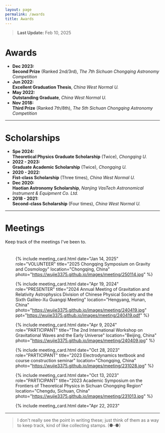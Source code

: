 ```yaml
---
layout: page
permalink: /awards
title: Awards
---
```


> **Last Update:** Feb 10, 2025

# Awards

-  **Dec 2023:**  
  **Second Prize** (Ranked 2nd/3rd), *The 7th Sichuan Chongqing Astronomy Competition*
-  **Jun 2022:**  
  **Excellent Graduation Thesis**, *China West Normal U.*
-  **May 2022:**  
  **Outstanding Graduate**, *China West Normal U.*
-  **Nov 2018:**  
  **Third Prize** (Ranked 7th/8th),  *The 5th Sichuan Chongqing Astronomy Competition* 

---

# Scholarships

-  **Spe 2024:**  
  **Theoretical Physics Graduate Scholarship** (Twice), *Chongqing U.*
-  **2022 - 2023:**  
  **Graduate Academic Scholarship** (Twice), *Chongqing U.*
-  **2020 - 2022:**  
  **Fist-class Scholarship** (Three times), *China West Normal U.* 
-  **Dec 2020:**  
  **Haotian Astronomy Scholarship**, *Nanjing VasTech Astronomical Instrument & Equipment Co. Ltd.*
-  **2018 - 2021:**  
  **Second-class Scholarship** (Four times), *China West Normal U.* 

---

# Meetings

Keep track of the meetings I've been to.
<div style="height: 500px; overflow-y: scroll; border: 0px solid #ccc; padding: 10px;">
  <ul>

  {% include meeting_card.html 
  date="Jan 14, 2025" 
  role="VOLUNTEER" 
  title="2025 Chongqing Symposium on Gravity and Cosmology" 
  location="Chongqing, China" 
  photo="https://wujie3375.github.io/images/meeting/250114.jpg" %}
  
  {% include meeting_card.html 
  date="Apr 19, 2024" 
  role="PRESENTER" 
  title="2024 Annual Meeting of Gravitation and Relativity Astrophysics Division of Chinese Physical Society and the Sixth Galileo-Xu Guangqi Meeting" 
  location="Hengyang, Hunan, China" 
  photo="https://wujie3375.github.io/images/meeting/240419.jpg" 
  ppt="https://wujie3375.github.io/images/meeting/240419.pdf" %}
  
  {% include meeting_card.html 
  date="Apr 9, 2024" 
  role="PARTICIPANT" 
  title="The 2nd International Workshop on Gravitational Waves and the Early Universe" 
  location="Beijing, China" 
  photo="https://wujie3375.github.io/images/meeting/240409.jpg" %}

  {% include meeting_card.html 
  date="Oct 28, 2023" 
  role="PARTICIPANT" 
  title="2023 Electrodynamics textbook and course construction seminar" 
  location="Chongqing, China" 
  photo="https://wujie3375.github.io/images/meeting/231028.jpg" %}

  {% include meeting_card.html 
  date="Oct 13, 2023" 
  role="PARTICIPANT" title="2023 Academic Symposium on the Frontiers of Theoretical Physics in Sichuan Chongqing Region" 
  location="Chengdu, Sichuan, China" 
  photo="https://wujie3375.github.io/images/meeting/231013.jpg" %}

  {% include meeting_card.html 
  date="Apr 22, 2023" 
  role="VOLUNTEER" 
  title="2023 Annual Meeting of the Chinese Physical Society, Division of Gravitation and Relativity Astrophysics" 
  location="Chongqing, China" %}

  {% include meeting_card.html 
  date="Apr 21, 2023" role="VOLUNTEER" 
  title="Template Library and Signal Recognition Technology for Space Gravitational Wave Detection 2022 Annual Progress Conference" 
  location="Chongqing, China" %}

  {% include meeting_card.html 
  date="Apr 1, 2023" role="PARTICIPANT" 
  title="Chongqing Theoretical Physics Frontier Academic Seminar" 
  location="Chongqing, China" 
  photo="https://wujie3375.github.io/images/meeting/230401.jpg" %}

</ul>
</div>

---

> I don't really see the point in writing these; just think of them as a way to keep track, kind of like collecting stamps. (●-●)
